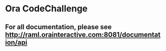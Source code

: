 # Ora CodeChallenge

## For all documentation, please see http://raml.orainteractive.com:8081/documentation/api